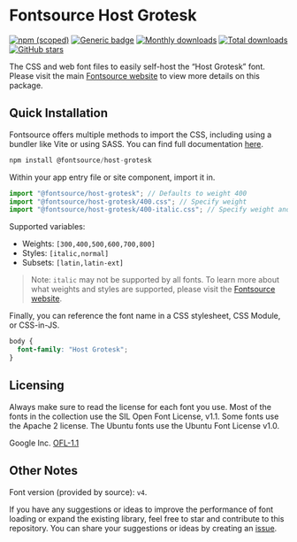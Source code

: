 # Fontsource Host Grotesk

[![npm (scoped)](https://img.shields.io/npm/v/@fontsource/host-grotesk?color=brightgreen)](https://www.npmjs.com/package/@fontsource/host-grotesk) [![Generic badge](https://img.shields.io/badge/fontsource-passing-brightgreen)](https://github.com/fontsource/fontsource) [![Monthly downloads](https://badgen.net/npm/dm/@fontsource/host-grotesk)](https://github.com/fontsource/fontsource) [![Total downloads](https://badgen.net/npm/dt/@fontsource/host-grotesk)](https://github.com/fontsource/fontsource) [![GitHub stars](https://img.shields.io/github/stars/fontsource/fontsource.svg?style=social&label=Star)](https://github.com/fontsource/fontsource/stargazers)

The CSS and web font files to easily self-host the “Host Grotesk” font. Please visit the main [Fontsource website](https://fontsource.org/fonts/host-grotesk) to view more details on this package.

## Quick Installation

Fontsource offers multiple methods to import the CSS, including using a bundler like Vite or using SASS. You can find full documentation [here](https://fontsource.org/docs/getting-started/introduction).

```javascript
npm install @fontsource/host-grotesk
```

Within your app entry file or site component, import it in.

```javascript
import "@fontsource/host-grotesk"; // Defaults to weight 400
import "@fontsource/host-grotesk/400.css"; // Specify weight
import "@fontsource/host-grotesk/400-italic.css"; // Specify weight and style
```

Supported variables:
- Weights: `[300,400,500,600,700,800]`
- Styles: `[italic,normal]`
- Subsets: `[latin,latin-ext]`

> Note: `italic` may not be supported by all fonts. To learn more about what weights and styles are supported, please visit the [Fontsource website](https://fontsource.org/fonts/host-grotesk).

Finally, you can reference the font name in a CSS stylesheet, CSS Module, or CSS-in-JS.

```css
body {
  font-family: "Host Grotesk";
}
```

## Licensing
Always make sure to read the license for each font you use. Most of the fonts in the collection use the SIL Open Font License, v1.1. Some fonts use the Apache 2 license. The Ubuntu fonts use the Ubuntu Font License v1.0.

Google Inc.
[OFL-1.1](http://scripts.sil.org/OFL)

## Other Notes
Font version (provided by source): `v4`.

If you have any suggestions or ideas to improve the performance of font loading or expand the existing library, feel free to star and contribute to this repository. You can share your suggestions or ideas by creating an [issue](https://github.com/fontsource/fontsource/issues).